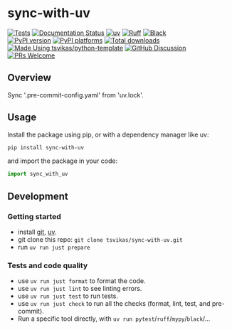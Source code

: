 # sync-with-uv

[![Tests][tests-badge]][tests-link]
[![Documentation Status][rtd-badge]][rtd-link]
[![uv][uv-badge]][uv-link]
[![Ruff][ruff-badge]][ruff-link]
[![Black][black-badge]][black-link]
\
[![PyPI version][pypi-version-badge]][pypi-link]
[![PyPI platforms][pypi-platforms-badge]][pypi-link]
[![Total downloads][pepy-badge]][pepy-link]
\
[![Made Using tsvikas/python-template][template-badge]][template-link]
[![GitHub Discussion][github-discussions-badge]][github-discussions-link]
[![PRs Welcome][prs-welcome-badge]][prs-welcome-link]

## Overview

Sync '.pre-commit-config.yaml' from 'uv.lock'.

## Usage

Install the package using pip, or with a dependency manager like uv:

```bash
pip install sync-with-uv
```

and import the package in your code:

```python
import sync_with_uv
```

## Development

### Getting started

- install [git][install-git], [uv][install-uv].
- git clone this repo: `git clone tsvikas/sync-with-uv.git`
- run `uv run just prepare`

### Tests and code quality

- use `uv run just format` to format the code.
- use `uv run just lint` to see linting errors.
- use `uv run just test` to run tests.
- use `uv run just check` to run all the checks (format, lint, test, and pre-commit).
- Run a specific tool directly, with `uv run pytest`/`ruff`/`mypy`/`black`/...

[black-badge]: https://img.shields.io/badge/code%20style-black-000000.svg
[black-link]: https://github.com/psf/black
[github-discussions-badge]: https://img.shields.io/static/v1?label=Discussions&message=Ask&color=blue&logo=github
[github-discussions-link]: https://github.com/tsvikas/sync-with-uv/discussions
[install-git]: https://git-scm.com/book/en/v2/Getting-Started-Installing-Git
[install-uv]: https://docs.astral.sh/uv/getting-started/installation/
[pepy-badge]: https://img.shields.io/pepy/dt/sync-with-uv
[pepy-link]: https://pepy.tech/project/sync-with-uv
[prs-welcome-badge]: https://img.shields.io/badge/PRs-welcome-brightgreen.svg
[prs-welcome-link]: http://makeapullrequest.com
[pypi-link]: https://pypi.org/project/sync-with-uv/
[pypi-platforms-badge]: https://img.shields.io/pypi/pyversions/sync-with-uv
[pypi-version-badge]: https://img.shields.io/pypi/v/sync-with-uv
[rtd-badge]: https://readthedocs.org/projects/sync-with-uv/badge/?version=latest
[rtd-link]: https://sync-with-uv.readthedocs.io/en/latest/?badge=latest
[ruff-badge]: https://img.shields.io/endpoint?url=https://raw.githubusercontent.com/astral-sh/ruff/main/assets/badge/v2.json
[ruff-link]: https://github.com/astral-sh/ruff
[template-badge]: https://img.shields.io/badge/%F0%9F%9A%80_Made_Using-tsvikas%2Fpython--template-gold
[template-link]: https://github.com/tsvikas/python-template
[tests-badge]: https://github.com/tsvikas/sync-with-uv/actions/workflows/ci.yml/badge.svg
[tests-link]: https://github.com/tsvikas/sync-with-uv/actions/workflows/ci.yml
[uv-badge]: https://img.shields.io/endpoint?url=https://raw.githubusercontent.com/astral-sh/uv/main/assets/badge/v0.json
[uv-link]: https://github.com/astral-sh/uv
